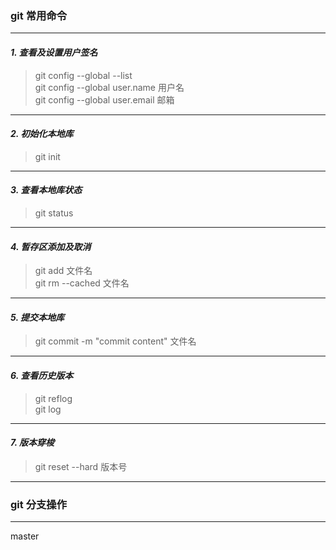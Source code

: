### **git 常用命令**
---

#### ***1. 查看及设置用户签名*** 
> git config --global --list  
> git config --global user.name 用户名  
> git config --global user.email 邮箱
---

#### ***2. 初始化本地库*** 
> git init
---

#### ***3. 查看本地库状态*** 
> git status
---

#### ***4. 暂存区添加及取消*** 
> git add 文件名  
> git rm --cached 文件名
---

#### ***5. 提交本地库*** 
> git commit -m "commit content" 文件名
---

#### ***6. 查看历史版本*** 
> git reflog  
> git log
---

#### ***7. 版本穿梭*** 
> git reset --hard 版本号
---

### **git 分支操作**
---
master
